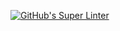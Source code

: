 [![GitHub's Super Linter](https://github.com/ICS20-Programming-BenT/Unit1-01-HTML-HelloWorld/workflows/GitHub's%20Super%20Linter/badge.svg)](https://github.com/ICS20-Programming-BenT/Unit1-01-HTML-HelloWorld/actions)